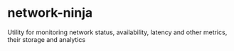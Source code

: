 # network-ninja
Utility for monitoring network status, availability, latency and other metrics, their storage and analytics 
